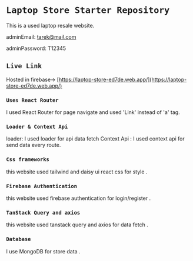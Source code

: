 # `Laptop Store Starter Repository`

This is a used laptop resale website.

adminEmail: tarek@mail.com

adminPassword: T12345

## `Live Link`

Hosted in firebase-> [https://laptop-store-ed7de.web.app/](https://laptop-store-ed7de.web.app/)

### `Uses React Router`

I used React Router for page navigate and used 'Link' instead of 'a' tag.

### `Loader & Context Api`

loader: I used loader for api data fetch
Context Api : I used context api for send data every route.

### `Css frameworks `

this website used tailwind and daisy ui react css for style .

### `Firebase Authentication`

this website used firebase authentication for login/register .

### `TanStack Query and axios`

this website used tanstack query and axios for data fetch .

### `Database`

I use MongoDB for store data .
